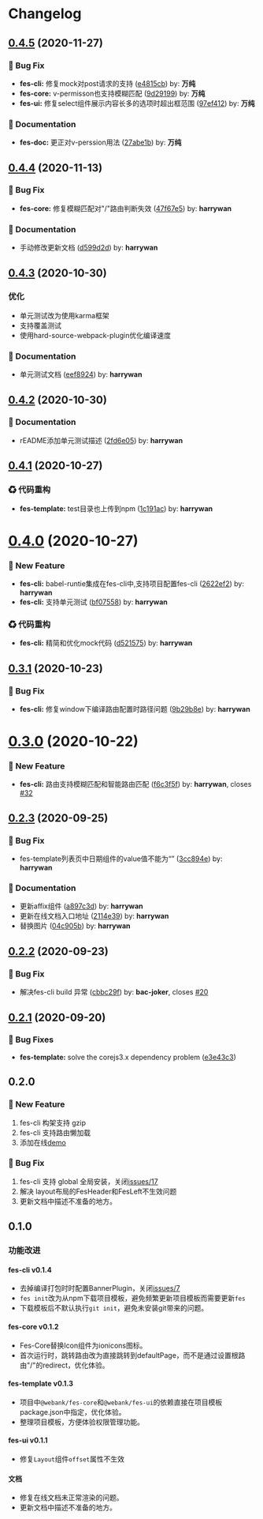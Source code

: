 # Changelog

<!-- DO NOT CHANGE THESE COMMENTS - See .github/actions/trigger-github-release/update-changelog.js -->
<!-- insert-new-changelog-here -->
## [0.4.5](https://github.com/WeBankFinTech/fes/compare/v0.4.4...v0.4.5) (2020-11-27)


### :bug: Bug Fix

* **fes-cli:** 修复mock对post请求的支持 ([e4815cb](https://github.com/WeBankFinTech/fes/commit/e4815cb)) by: **万纯**
* **fes-core:** v-permisson也支持模糊匹配 ([9d29199](https://github.com/WeBankFinTech/fes/commit/9d29199)) by: **万纯**
* **fes-ui:** 修复select组件展示内容长多的选项时超出框范围 ([97ef412](https://github.com/WeBankFinTech/fes/commit/97ef412)) by: **万纯**


### :memo: Documentation

* **fes-doc:** 更正对v-perssion用法 ([27abe1b](https://github.com/WeBankFinTech/fes/commit/27abe1b)) by: **万纯**
## [0.4.4](https://github.com/WeBankFinTech/fes/compare/v0.4.3...v0.4.4) (2020-11-13)


### :bug: Bug Fix

* **fes-core:** 修复模糊匹配对"/"路由判断失效 ([47f67e5](https://github.com/WeBankFinTech/fes/commit/47f67e5)) by: **harrywan**


### :memo: Documentation

* 手动修改更新文档 ([d599d2d](https://github.com/WeBankFinTech/fes/commit/d599d2d)) by: **harrywan**
## [0.4.3](https://github.com/WeBankFinTech/fes/compare/v0.4.2...v0.4.3) (2020-10-30)


### 优化

* 单元测试改为使用karma框架
* 支持覆盖测试
* 使用hard-source-webpack-plugin优化编译速度


### :memo: Documentation

* 单元测试文档 ([eef8924](https://github.com/WeBankFinTech/fes/commit/eef8924)) by: **harrywan**
  
## [0.4.2](https://github.com/WeBankFinTech/fes/compare/v0.4.1...v0.4.2) (2020-10-30)


### :memo: Documentation

* rEADME添加单元测试描述 ([2fd6e05](https://github.com/WeBankFinTech/fes/commit/2fd6e05)) by: **harrywan**
## [0.4.1](https://github.com/WeBankFinTech/fes/compare/v0.4.0...v0.4.1) (2020-10-27)


### ♻ 代码重构

* **fes-template:** test目录也上传到npm ([1c191ac](https://github.com/WeBankFinTech/fes/commit/1c191ac)) by: **harrywan**
# [0.4.0](https://github.com/WeBankFinTech/fes/compare/v0.3.1...v0.4.0) (2020-10-27)


### :rocket: New Feature

* **fes-cli:** babel-runtie集成在fes-cli中,支持项目配置fes-cli ([2622ef2](https://github.com/WeBankFinTech/fes/commit/2622ef2)) by: **harrywan**
* **fes-cli:** 支持单元测试 ([bf07558](https://github.com/WeBankFinTech/fes/commit/bf07558)) by: **harrywan**


### ♻ 代码重构

* **fes-cli:** 精简和优化mock代码 ([d521575](https://github.com/WeBankFinTech/fes/commit/d521575)) by: **harrywan**
## [0.3.1](https://github.com/WeBankFinTech/fes/compare/v0.3.0...v0.3.1) (2020-10-23)


### :bug: Bug Fix

* **fes-cli:** 修复window下编译路由配置时路径问题 ([9b29b8e](https://github.com/WeBankFinTech/fes/commit/9b29b8e)) by: **harrywan**
# [0.3.0](https://github.com/WeBankFinTech/fes/compare/v0.2.4...v0.3.0) (2020-10-22)


### :rocket: New Feature

* **fes-cli:** 路由支持模糊匹配和智能路由匹配 ([f6c3f5f](https://github.com/WeBankFinTech/fes/commit/f6c3f5f)) by: **harrywan**, closes [#32](https://github.com/WeBankFinTech/fes.js/issues/32)
## [0.2.3](https://github.com/WeBankFinTech/fes/compare/v0.2.2...v0.2.3) (2020-09-25)


### :bug: Bug Fix

* fes-template列表页中日期组件的value值不能为“” ([3cc894e](https://github.com/WeBankFinTech/fes/commit/3cc894e)) by: **harrywan**


### :memo: Documentation

* 更新affix组件 ([a897c3d](https://github.com/WeBankFinTech/fes/commit/a897c3d)) by: **harrywan**
* 更新在线文档入口地址 ([2114e39](https://github.com/WeBankFinTech/fes/commit/2114e39)) by: **harrywan**
* 替换图片 ([04c905b](https://github.com/WeBankFinTech/fes/commit/04c905b)) by: **harrywan**
## [0.2.2](https://github.com/WeBankFinTech/fes/compare/v0.2.1...v0.2.2) (2020-09-23)


### :bug: Bug Fix

* 解决fes-cli build 异常 ([cbbc29f](https://github.com/WeBankFinTech/fes/commit/cbbc29f)) by: **bac-joker**, closes [#20](https://github.com/WeBankFinTech/fes.js/issues/20)
## [0.2.1](https://github.com/WeBankFinTech/fes/compare/v0.2.0...v0.2.1) (2020-09-20)


### 🐛 Bug Fixes

* **fes-template:** solve the corejs3.x dependency problem ([e3e43c3](https://github.com/WeBankFinTech/fes/commit/e3e43c3))

## 0.2.0

### 🚀 New Feature

1. fes-cli 构架支持 gzip
2. fes-cli 支持路由懒加载
3. 添加在线[demo](http://webank.gitee.io/fes-pro/#/home)

### 🐛 Bug Fix

1. fes-cli 支持 global 全局安装，关闭[issues/17](https://github.com/WeBankFinTech/fes.js/issues/17) 
2. 解决 layout布局的FesHeader和FesLeft不生效问题
3. 更新文档中描述不准备的地方。

## 0.1.0

### 功能改进

#### fes-cli v0.1.4
- 去掉编译打包时时配置BannerPlugin，关闭[issues/7](https://github.com/WeBankFinTech/fes.js/issues/7) 
- `fes init`改为从npm下载项目模板，避免频繁更新项目模板而需要更新`fes`
- 下载模板后不默认执行`git init`，避免未安装git带来的问题。
   
#### fes-core v0.1.2
- Fes-Core替换Icon组件为ionicons图标。
- 首次运行时，跳转路由改为直接跳转到defaultPage，而不是通过设置根路由"/"的redirect，优化体验。

#### fes-template v0.1.3
- 项目中`@webank/fes-core`和`@webank/fes-ui`的依赖直接在项目模板package.json中指定，优化体验。
- 整理项目模板，方便体验权限管理功能。

#### fes-ui v0.1.1
- 修复`Layout`组件`offset`属性不生效

#### 文档
- 修复在线文档未正常渲染的问题。
- 更新文档中描述不准备的地方。 